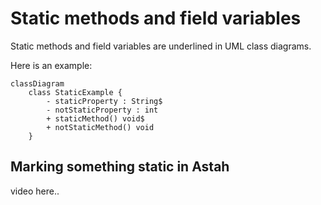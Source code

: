 # Static methods and field variables

Static methods and field variables are underlined in UML class diagrams.

Here is an example:

```mermaid
classDiagram
    class StaticExample {
        - staticProperty : String$
        - notStaticProperty : int
        + staticMethod() void$
        + notStaticMethod() void
    }
```

## Marking something static in Astah

video here..

